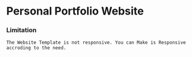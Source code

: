 # Personal Portfolio Website
### Limitation
    The Website Template is not responsive. You can Make is Responsive accroding to the need.